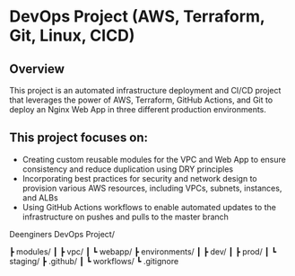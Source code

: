 
# DevOps Project (AWS, Terraform, Git, Linux, CICD)

## Overview
This project is an automated infrastructure deployment and CI/CD project that leverages the power of AWS, Terraform, GitHub Actions, and Git to deploy an Nginx Web App in three different production environments.

## This project focuses on:
- Creating custom reusable modules for the VPC and Web App to ensure consistency and reduce duplication using DRY principles
- Incorporating best practices for security and network design to provision various AWS resources, including VPCs, subnets, instances, and ALBs
- Using GitHub Actions workflows to enable automated updates to the infrastructure on pushes and pulls to the master branch



Deenginers DevOps Project/

┣ modules/
┃ ┣ vpc/
┃ ┗ webapp/
┣ environments/
┃ ┣ dev/
┃ ┣ prod/
┃ ┗ staging/
┣ .github/
┃ ┗ workflows/
┗ .gitignore

